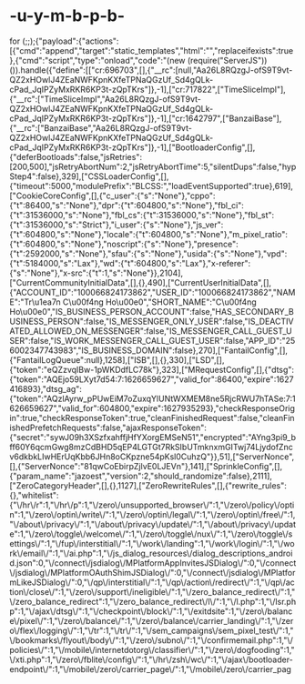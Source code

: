 # -u-y-m-b-p-b-
for (;;);{"payload":{"actions":[{"cmd":"append","target":"static_templates","html":"","replaceifexists":true},{"cmd":"script","type":"onload","code":"(new (require(\"ServerJS\"))()).handle({\"define\":[[\"cr:696703\",[],{\"__rc\":[null,\"Aa26L8RQzgJ-ofS9T9vt-QZ2xHOwlJ4ZEaNWFKpnKXfeTPNaQGzUf_Sd4gQLk-cPad_JqIPZyMxRKR6KP3t-zQpTKrs\"]},-1],[\"cr:717822\",[\"TimeSliceImpl\"],{\"__rc\":[\"TimeSliceImpl\",\"Aa26L8RQzgJ-ofS9T9vt-QZ2xHOwlJ4ZEaNWFKpnKXfeTPNaQGzUf_Sd4gQLk-cPad_JqIPZyMxRKR6KP3t-zQpTKrs\"]},-1],[\"cr:1642797\",[\"BanzaiBase\"],{\"__rc\":[\"BanzaiBase\",\"Aa26L8RQzgJ-ofS9T9vt-QZ2xHOwlJ4ZEaNWFKpnKXfeTPNaQGzUf_Sd4gQLk-cPad_JqIPZyMxRKR6KP3t-zQpTKrs\"]},-1],[\"BootloaderConfig\",[],{\"deferBootloads\":false,\"jsRetries\":[200,500],\"jsRetryAbortNum\":2,\"jsRetryAbortTime\":5,\"silentDups\":false,\"hypStep4\":false},329],[\"CSSLoaderConfig\",[],{\"timeout\":5000,\"modulePrefix\":\"BLCSS:\",\"loadEventSupported\":true},619],[\"CookieCoreConfig\",[],{\"c_user\":{\"s\":\"None\"},\"cppo\":{\"t\":86400,\"s\":\"None\"},\"dpr\":{\"t\":604800,\"s\":\"None\"},\"fbl_ci\":{\"t\":31536000,\"s\":\"None\"},\"fbl_cs\":{\"t\":31536000,\"s\":\"None\"},\"fbl_st\":{\"t\":31536000,\"s\":\"Strict\"},\"i_user\":{\"s\":\"None\"},\"js_ver\":{\"t\":604800,\"s\":\"None\"},\"locale\":{\"t\":604800,\"s\":\"None\"},\"m_pixel_ratio\":{\"t\":604800,\"s\":\"None\"},\"noscript\":{\"s\":\"None\"},\"presence\":{\"t\":2592000,\"s\":\"None\"},\"sfau\":{\"s\":\"None\"},\"usida\":{\"s\":\"None\"},\"vpd\":{\"t\":5184000,\"s\":\"Lax\"},\"wd\":{\"t\":604800,\"s\":\"Lax\"},\"x-referer\":{\"s\":\"None\"},\"x-src\":{\"t\":1,\"s\":\"None\"}},2104],[\"CurrentCommunityInitialData\",[],{},490],[\"CurrentUserInitialData\",[],{\"ACCOUNT_ID\":\"100066824173862\",\"USER_ID\":\"100066824173862\",\"NAME\":\"Tr\\u1ea7n C\\u00f4ng Ho\\u00e0\",\"SHORT_NAME\":\"C\\u00f4ng Ho\\u00e0\",\"IS_BUSINESS_PERSON_ACCOUNT\":false,\"HAS_SECONDARY_BUSINESS_PERSON\":false,\"IS_MESSENGER_ONLY_USER\":false,\"IS_DEACTIVATED_ALLOWED_ON_MESSENGER\":false,\"IS_MESSENGER_CALL_GUEST_USER\":false,\"IS_WORK_MESSENGER_CALL_GUEST_USER\":false,\"APP_ID\":\"256002347743983\",\"IS_BUSINESS_DOMAIN\":false},270],[\"FantailConfig\",[],{\"FantailLogQueue\":null},1258],[\"ISB\",[],{},330],[\"LSD\",[],{\"token\":\"eQZzvqIBw-1pWKDdfLC78k\"},323],[\"MRequestConfig\",[],{\"dtsg\":{\"token\":\"AQEjo59LXyt7d54:7:1626659627\",\"valid_for\":86400,\"expire\":1627416893},\"dtsg_ag\":{\"token\":\"AQzlAyrw_pPUwEiM7oZuxqYlUNtWXMEM8ne5RjcRWU7hTASe:7:1626659627\",\"valid_for\":604800,\"expire\":1627935293},\"checkResponseOrigin\":true,\"checkResponseToken\":true,\"cleanFinishedRequest\":false,\"cleanFinishedPrefetchRequests\":false,\"ajaxResponseToken\":{\"secret\":\"sywJ09h3XSzfxahffjHfYXorgEMSeN51\",\"encrypted\":\"AYng3pi9_bff60Y6qcmGwg8mzCdBHD5qEP4LGTGt7RkSIbUTmknxmGITwj74LjydofZncv6dkbkLIwHErUqKbb6JHn8oCKpzne54pKsl0CuhzQ\"}},51],[\"ServerNonce\",[],{\"ServerNonce\":\"81qwCoEbirpZjlvE0LJEVn\"},141],[\"SprinkleConfig\",[],{\"param_name\":\"jazoest\",\"version\":2,\"should_randomize\":false},2111],[\"ZeroCategoryHeader\",[],{},1127],[\"ZeroRewriteRules\",[],{\"rewrite_rules\":{},\"whitelist\":{\"\\\/hr\\\/r\":1,\"\\\/hr\\\/p\":1,\"\\\/zero\\\/unsupported_browser\\\/\":1,\"\\\/zero\\\/policy\\\/optin\":1,\"\\\/zero\\\/optin\\\/write\\\/\":1,\"\\\/zero\\\/optin\\\/legal\\\/\":1,\"\\\/zero\\\/optin\\\/free\\\/\":1,\"\\\/about\\\/privacy\\\/\":1,\"\\\/about\\\/privacy\\\/update\\\/\":1,\"\\\/about\\\/privacy\\\/update\":1,\"\\\/zero\\\/toggle\\\/welcome\\\/\":1,\"\\\/zero\\\/toggle\\\/nux\\\/\":1,\"\\\/zero\\\/toggle\\\/settings\\\/\":1,\"\\\/fup\\\/interstitial\\\/\":1,\"\\\/work\\\/landing\":1,\"\\\/work\\\/login\\\/\":1,\"\\\/work\\\/email\\\/\":1,\"\\\/ai.php\":1,\"\\\/js_dialog_resources\\\/dialog_descriptions_android.json\":0,\"\\\/connect\\\/jsdialog\\\/MPlatformAppInvitesJSDialog\\\/\":0,\"\\\/connect\\\/jsdialog\\\/MPlatformOAuthShimJSDialog\\\/\":0,\"\\\/connect\\\/jsdialog\\\/MPlatformLikeJSDialog\\\/\":0,\"\\\/qp\\\/interstitial\\\/\":1,\"\\\/qp\\\/action\\\/redirect\\\/\":1,\"\\\/qp\\\/action\\\/close\\\/\":1,\"\\\/zero\\\/support\\\/ineligible\\\/\":1,\"\\\/zero_balance_redirect\\\/\":1,\"\\\/zero_balance_redirect\":1,\"\\\/zero_balance_redirect\\\/l\\\/\":1,\"\\\/l.php\":1,\"\\\/lsr.php\":1,\"\\\/ajax\\\/dtsg\\\/\":1,\"\\\/checkpoint\\\/block\\\/\":1,\"\\\/exitdsite\":1,\"\\\/zero\\\/balance\\\/pixel\\\/\":1,\"\\\/zero\\\/balance\\\/\":1,\"\\\/zero\\\/balance\\\/carrier_landing\\\/\":1,\"\\\/zero\\\/flex\\\/logging\\\/\":1,\"\\\/tr\":1,\"\\\/tr\\\/\":1,\"\\\/sem_campaigns\\\/sem_pixel_test\\\/\":1,\"\\\/bookmarks\\\/flyout\\\/body\\\/\":1,\"\\\/zero\\\/subno\\\/\":1,\"\\\/confirmemail.php\":1,\"\\\/policies\\\/\":1,\"\\\/mobile\\\/internetdotorg\\\/classifier\\\/\":1,\"\\\/zero\\\/dogfooding\":1,\"\\\/xti.php\":1,\"\\\/zero\\\/fblite\\\/config\\\/\":1,\"\\\/hr\\\/zsh\\\/wc\\\/\":1,\"\\\/ajax\\\/bootloader-endpoint\\\/\":1,\"\\\/mobile\\\/zero\\\/carrier_page\\\/\":1,\"\\\/mobile\\\/zero\\\/carrier_pag
